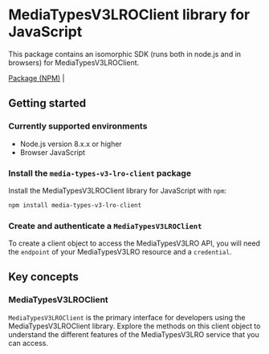 # MediaTypesV3LROClient library for JavaScript

This package contains an isomorphic SDK (runs both in node.js and in browsers) for MediaTypesV3LROClient.



[Package (NPM)](https://www.npmjs.com/package/media-types-v3-lro-client) |

## Getting started

### Currently supported environments

- Node.js version 8.x.x or higher
- Browser JavaScript


### Install the `media-types-v3-lro-client` package

Install the MediaTypesV3LROClient library for JavaScript with `npm`:

```bash
npm install media-types-v3-lro-client
```

### Create and authenticate a `MediaTypesV3LROClient`

To create a client object to access the MediaTypesV3LRO API, you will need the `endpoint` of your MediaTypesV3LRO resource and a `credential`.
## Key concepts

### MediaTypesV3LROClient

`MediaTypesV3LROClient` is the primary interface for developers using the MediaTypesV3LROClient library. Explore the methods on this client object to understand the different features of the MediaTypesV3LRO service that you can access.

